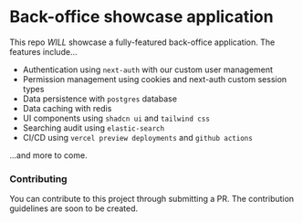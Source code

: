# Back-office showcase application

This repo _WILL_ showcase a fully-featured back-office application. The features include...

- Authentication using `next-auth` with our custom user management
- Permission management using cookies and next-auth custom session types
- Data persistence with `postgres` database
- Data caching with redis
- UI components using `shadcn ui` and `tailwind css`
- Searching audit using `elastic-search`
- CI/CD using `vercel preview deployments` and `github actions`

...and more to come.

### Contributing

You can contribute to this project through submitting a PR. The contribution guidelines are soon to be created.
